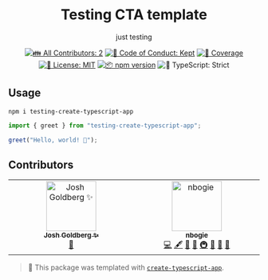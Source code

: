 <h1 align="center">Testing CTA template</h1>

<p align="center">just testing</p>

<p align="center">
	<!-- prettier-ignore-start -->
	<!-- ALL-CONTRIBUTORS-BADGE:START - Do not remove or modify this section -->
	<a href="#contributors" target="_blank"><img alt="👪 All Contributors: 2" src="https://img.shields.io/badge/%F0%9F%91%AA_all_contributors-2-21bb42.svg" /></a>
<!-- ALL-CONTRIBUTORS-BADGE:END -->
	<!-- prettier-ignore-end -->
	<a href="https://github.com/nbogie/testing-create-typescript-app/blob/main/.github/CODE_OF_CONDUCT.md" target="_blank"><img alt="🤝 Code of Conduct: Kept" src="https://img.shields.io/badge/%F0%9F%A4%9D_code_of_conduct-kept-21bb42" /></a>
	<a href="https://codecov.io/gh/nbogie/testing-create-typescript-app" target="_blank"><img alt="🧪 Coverage" src="https://img.shields.io/codecov/c/github/nbogie/testing-create-typescript-app?label=%F0%9F%A7%AA%20coverage" /></a>
	<a href="https://github.com/nbogie/testing-create-typescript-app/blob/main/LICENSE.md" target="_blank"><img alt="📝 License: MIT" src="https://img.shields.io/badge/%F0%9F%93%9D_license-MIT-21bb42.svg"></a>
	<a href="http://npmjs.com/package/testing-create-typescript-app"><img alt="📦 npm version" src="https://img.shields.io/npm/v/testing-create-typescript-app?color=21bb42&label=%F0%9F%93%A6%20npm" /></a>
	<img alt="💪 TypeScript: Strict" src="https://img.shields.io/badge/%F0%9F%92%AA_typescript-strict-21bb42.svg" />
</p>

## Usage

```shell
npm i testing-create-typescript-app
```

```ts
import { greet } from "testing-create-typescript-app";

greet("Hello, world! 💖");
```

## Contributors

<!-- spellchecker: disable -->
<!-- ALL-CONTRIBUTORS-LIST:START - Do not remove or modify this section -->
<!-- prettier-ignore-start -->
<!-- markdownlint-disable -->
<table>
  <tbody>
    <tr>
      <td align="center" valign="top" width="14.28%"><a href="http://www.joshuakgoldberg.com/"><img src="https://avatars.githubusercontent.com/u/3335181?v=4?s=100" width="100px;" alt="Josh Goldberg ✨"/><br /><sub><b>Josh Goldberg ✨</b></sub></a><br /><a href="#tool-JoshuaKGoldberg" title="Tools">🔧</a></td>
      <td align="center" valign="top" width="14.28%"><a href="https://github.com/nbogie"><img src="https://avatars.githubusercontent.com/u/69844?v=4?s=100" width="100px;" alt="nbogie"/><br /><sub><b>nbogie</b></sub></a><br /><a href="https://github.com/nbogie/testing-create-typescript-app/commits?author=nbogie" title="Code">💻</a> <a href="#content-nbogie" title="Content">🖋</a> <a href="https://github.com/nbogie/testing-create-typescript-app/commits?author=nbogie" title="Documentation">📖</a> <a href="#ideas-nbogie" title="Ideas, Planning, & Feedback">🤔</a> <a href="#infra-nbogie" title="Infrastructure (Hosting, Build-Tools, etc)">🚇</a> <a href="#maintenance-nbogie" title="Maintenance">🚧</a> <a href="#projectManagement-nbogie" title="Project Management">📆</a> <a href="#tool-nbogie" title="Tools">🔧</a></td>
    </tr>
  </tbody>
</table>

<!-- markdownlint-restore -->
<!-- prettier-ignore-end -->

<!-- ALL-CONTRIBUTORS-LIST:END -->
<!-- spellchecker: enable -->

<!-- You can remove this notice if you don't want it 🙂 no worries! -->

> 💙 This package was templated with [`create-typescript-app`](https://github.com/JoshuaKGoldberg/create-typescript-app).
